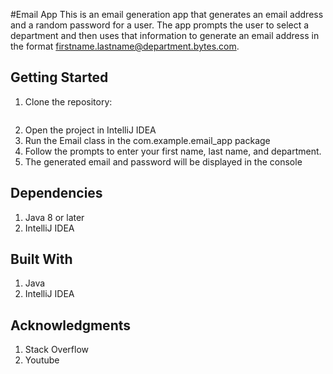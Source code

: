 #Email App
This is an email generation app that generates an email address and a random password for a user. 
The app prompts the user to select a department and then uses that information to generate an email address in the format firstname.lastname@department.bytes.com.

## Getting Started
1. Clone the repository: 
```https://github.com/alexmawiaJ/Email_App.git
```
2. Open the project in IntelliJ IDEA
3. Run the Email class in the com.example.email_app package
4. Follow the prompts to enter your first name, last name, and department.
5. The generated email and password will be displayed in the console
## Dependencies
1. Java 8 or later
2. IntelliJ IDEA

## Built With
1. Java
2. IntelliJ IDEA

## Acknowledgments
1. Stack Overflow
2. Youtube